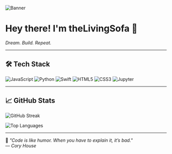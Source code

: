 <p align="left">
  <img src="https://imgur.com/vAA4wEn" alt="Banner" />
</p>

<h1 align="left">Hey there! I'm <b>theLivingSofa</b> 👋</h1>

<p align="left">
  <i>Dream. Build. Repeat.</i>
</p>

---

## 🛠️ Tech Stack

<div align="left">

![JavaScript](https://img.shields.io/badge/-JavaScript-000000?style=for-the-badge&logo=javascript)
![Python](https://img.shields.io/badge/-Python-000000?style=for-the-badge&logo=python)
![Swift](https://img.shields.io/badge/-Swift-000000?style=for-the-badge&logo=swift)
![HTML5](https://img.shields.io/badge/-HTML5-000000?style=for-the-badge&logo=html5)
![CSS3](https://img.shields.io/badge/-CSS3-000000?style=for-the-badge&logo=css3)
![Jupyter](https://img.shields.io/badge/-Jupyter-000000?style=for-the-badge&logo=jupyter)

</div>

---

## 📈 GitHub Stats

<div align="left">

![GitHub Streak](https://github-readme-streak-stats.herokuapp.com?user=theLivingSofa&theme=radical&border_radius=10&hide_border=false)

![Top Languages](https://github-readme-stats.vercel.app/api/top-langs/?username=theLivingSofa&layout=compact&theme=radical&border_radius=10&hide_border=false)

</div>

---

<div align="left">

🖤 _"Code is like humor. When you have to explain it, it’s bad."_  
— _Cory House_

</div>
